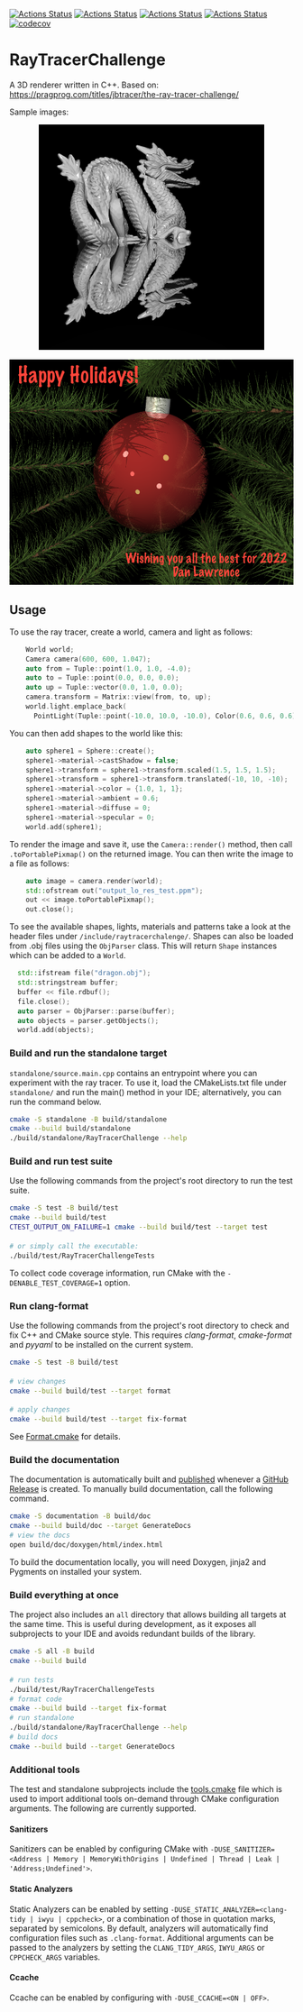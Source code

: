 [![Actions Status](https://github.com/danielplawrence/RayTracerChallengeCpp/workflows/MacOS/badge.svg)](https://github.com/danielplawrence/RayTracerChallengeCpp/actions)
[![Actions Status](https://github.com/danielplawrence/RayTracerChallengeCpp/workflows/Windows/badge.svg)](https://github.com/danielplawrence/RayTracerChallengeCpp/actions)
[![Actions Status](https://github.com/danielplawrence/RayTracerChallengeCpp/workflows/Ubuntu/badge.svg)](https://github.com/danielplawrence/RayTracerChallengeCpp/actions)
[![Actions Status](https://github.com/danielplawrence/RayTracerChallengeCpp/workflows/Style/badge.svg)](https://github.com/danielplawrence/RayTracerChallengeCpp/actions)
[![codecov](https://codecov.io/gh/TheLartians/ModernCppStarter/branch/master/graph/badge.svg)](https://codecov.io/gh/danielplawrence/RayTracerChallengeCpp)

# RayTracerChallenge

A 3D renderer written in C++.
Based on: https://pragprog.com/titles/jbtracer/the-ray-tracer-challenge/

Sample images:

<p align="center">
  <img src="https://raw.githubusercontent.com/danielplawrence/RayTracerChallengeCpp/master/.github/images/dragon.png" height="400" width="auto" />
</p>

<p align="center">
  <img src="https://raw.githubusercontent.com/danielplawrence/RayTracerChallengeCpp/master/.github/images/bauble.png" height="400" width="auto" />
</p>


## Usage

To use the ray tracer, create a world, camera and light as follows:

```c++
    World world;
    Camera camera(600, 600, 1.047);
    auto from = Tuple::point(1.0, 1.0, -4.0);
    auto to = Tuple::point(0.0, 0.0, 0.0);
    auto up = Tuple::vector(0.0, 1.0, 0.0);
    camera.transform = Matrix::view(from, to, up);
    world.light.emplace_back(
      PointLight(Tuple::point(-10.0, 10.0, -10.0), Color(0.6, 0.6, 0.6)));
```
You can then add shapes to the world like this:
```c++
    auto sphere1 = Sphere::create();
    sphere1->material->castShadow = false;
    sphere1->transform = sphere1->transform.scaled(1.5, 1.5, 1.5);
    sphere1->transform = sphere1->transform.translated(-10, 10, -10);
    sphere1->material->color = {1.0, 1, 1};
    sphere1->material->ambient = 0.6;
    sphere1->material->diffuse = 0;
    sphere1->material->specular = 0;
    world.add(sphere1);
 ```
To render the image and save it, use the `Camera::render()` method, then call `.toPortablePixmap()` on the returned image.
You can then write the image to a file as follows:
```c++
    auto image = camera.render(world);
    std::ofstream out("output_lo_res_test.ppm");
    out << image.toPortablePixmap();
    out.close();
```
To see the available shapes, lights, materials and patterns take a look at the header files under `/include/raytracerchalenge/`.
Shapes can also be loaded from .obj files using the `ObjParser` class. This will return `Shape` instances
which can be added to a `World`.

```c++
  std::ifstream file("dragon.obj");
  std::stringstream buffer;
  buffer << file.rdbuf();
  file.close();
  auto parser = ObjParser::parse(buffer);
  auto objects = parser.getObjects();
  world.add(objects);
```

### Build and run the standalone target

`standalone/source.main.cpp` contains an entrypoint where you can experiment with the ray tracer. 
To use it, load the CMakeLists.txt file under `standalone/` and run the main() method in your IDE; alternatively, you can run the command below.

```bash
cmake -S standalone -B build/standalone
cmake --build build/standalone
./build/standalone/RayTracerChallenge --help
```

### Build and run test suite

Use the following commands from the project's root directory to run the test suite.

```bash
cmake -S test -B build/test
cmake --build build/test
CTEST_OUTPUT_ON_FAILURE=1 cmake --build build/test --target test

# or simply call the executable: 
./build/test/RayTracerChallengeTests
```

To collect code coverage information, run CMake with the `-DENABLE_TEST_COVERAGE=1` option.

### Run clang-format

Use the following commands from the project's root directory to check and fix C++ and CMake source style.
This requires _clang-format_, _cmake-format_ and _pyyaml_ to be installed on the current system.

```bash
cmake -S test -B build/test

# view changes
cmake --build build/test --target format

# apply changes
cmake --build build/test --target fix-format
```

See [Format.cmake](https://github.com/TheLartians/Format.cmake) for details.

### Build the documentation

The documentation is automatically built and [published](https://danielplawrence.github.io/RayTracerChallengeCpp) whenever a [GitHub Release](https://help.github.com/en/github/administering-a-repository/managing-releases-in-a-repository) is created.
To manually build documentation, call the following command.

```bash
cmake -S documentation -B build/doc
cmake --build build/doc --target GenerateDocs
# view the docs
open build/doc/doxygen/html/index.html
```

To build the documentation locally, you will need Doxygen, jinja2 and Pygments on installed your system.

### Build everything at once

The project also includes an `all` directory that allows building all targets at the same time.
This is useful during development, as it exposes all subprojects to your IDE and avoids redundant builds of the library.

```bash
cmake -S all -B build
cmake --build build

# run tests
./build/test/RayTracerChallengeTests
# format code
cmake --build build --target fix-format
# run standalone
./build/standalone/RayTracerChallenge --help
# build docs
cmake --build build --target GenerateDocs
```

### Additional tools

The test and standalone subprojects include the [tools.cmake](cmake/tools.cmake) file which is used to import additional tools on-demand through CMake configuration arguments.
The following are currently supported.

#### Sanitizers

Sanitizers can be enabled by configuring CMake with `-DUSE_SANITIZER=<Address | Memory | MemoryWithOrigins | Undefined | Thread | Leak | 'Address;Undefined'>`.

#### Static Analyzers

Static Analyzers can be enabled by setting `-DUSE_STATIC_ANALYZER=<clang-tidy | iwyu | cppcheck>`, or a combination of those in quotation marks, separated by semicolons.
By default, analyzers will automatically find configuration files such as `.clang-format`.
Additional arguments can be passed to the analyzers by setting the `CLANG_TIDY_ARGS`, `IWYU_ARGS` or `CPPCHECK_ARGS` variables.

#### Ccache

Ccache can be enabled by configuring with `-DUSE_CCACHE=<ON | OFF>`.